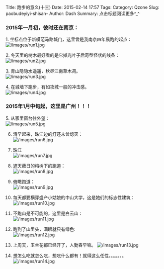 Title: 跑步的意义(十三)
Date: 2015-02-14 17:57
Tags: 
Category: Qzone
Slug: paobudeyiyi-shisan-
Author: Dash
Summary: 点击标题阅读更多^_^

### 2015年一月初，彼时还在南京：   

1\. 坐标点位于新模范马路城门，这里曾是我南京四年晨跑的起点：   
![/images/run1.jpg](/images/run1.jpg)    

2\. 冬天里的树木最好看的是它掉光叶子后奇型怪状的线条：   
![/images/run2.jpg](/images/run2.jpg)    

3\.  青山隐隐水遥遥，秋尽江南草木凋。    
![/images/run3.jpg](/images/run3.jpg)    


4\. 在城墙下跑步，有如攻城一般的冲击感。   
![/images/run4.jpg](/images/run4.jpg)    


### 2015年1月中旬起，这里是广州！！！

5\. 从家里窗台往外望：    
![/images/run5.jpg](/images/run5.jpg)    

6. 清早起来，珠江边的灯还未曾熄灭：   
![/images/run6.jpg](/images/run6.jpg)    


7.  珠江   
![/images/run7.jpg](/images/run7.jpg)    

8.  遮天蔽日的榕树下的跑道：   
![/images/run8.jpg](/images/run8.jpg)    

9. 俯瞰跑道：   
![/images/run9.jpg](/images/run9.jpg)    

10. 每天都要横穿盛产小姑娘的中山大学，这是她们的标志性建筑：   
![/images/run10.jpg](/images/run10.jpg)    

11. 不跑山是不可能的，这里是白云山：   
![/images/run11.jpg](/images/run11.jpg)    

12. 跑到了山里头，满眼就只有绿色:   
![/images/run12.jpg](/images/run12.jpg)    

13. 上周天，玉兰花都已经开了，人勤春早嘛。
![/images/run13.jpg](/images/run13.jpg)    

14. 想怎么吃就怎么吃，想吃什么都有！就得这么任性。。。。。。。    
![/images/run14.jpg](/images/run14.jpg)    
